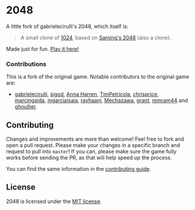 # 2048
A little fork of gabrielecirulli's 2048, which itself is:
> A small clone of [1024](https://play.google.com/store/apps/details?id=com.veewo.a1024), based on [Saming's 2048](http://saming.fr/p/2048/) (also a clone).

Made just for fun. [Play it here!](https://platy11.github.io/2048/)

### Contributions

This is a fork of the original game. Notable contributors to the original game are:

 - [gabrielecirulli](https://github.com/gabrielecirulli), [sigod](https://github.com/sigod), [Anna Harren](https://github.com/iirelu/), [TimPetricola](https://github.com/TimPetricola), [chrisprice](https://github.com/chrisprice), [marcingajda](https://github.com/marcingajda), [mgarciaisaia](https://github.com/mgarciaisaia), [rayhaanj](https://github.com/rayhaanj), [Mechazawa](https://github.com/Mechazawa), [grant](https://github.com/grant), [remram44](https://github.com/remram44) and [ghoullier](https://github.com/ghoullier).

## Contributing
Changes and improvements are more than welcome! Feel free to fork and open a pull request. Please make your changes in a specific branch and request to pull into `master`! If you can, please make sure the game fully works before sending the PR, as that will help speed up the process.

You can find the same information in the [contributing guide](https://github.com/platy11/2048/blob/master/CONTRIBUTING.md).

## License
2048 is licensed under the [MIT license](https://github.com/platy11/2048/blob/master/LICENSE.txt).
